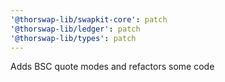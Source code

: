 ```yaml
---
'@thorswap-lib/swapkit-core': patch
'@thorswap-lib/ledger': patch
'@thorswap-lib/types': patch
---
```


Adds BSC quote modes and refactors some code
